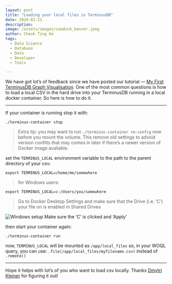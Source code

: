 ```yaml
---
layout: post
title: "Loading your local files in TerminusDB"
date: 2020-01-21
description:
image: /assets/images/cowduck_banner.jpeg
author: Cheuk Ting Ho
tags:
  - Data Science
  - Database
  - Data
  - Developer
  - Tools

---
```

We have got lot’s of feedback since we have posted our tutorial — [My First TerminusDB Graph Visualisation](https://medium.com/terminusdb/my-first-terminusdb-graph-visualisation-bike-share-data-39c59a1ab86a?source=friends_link&sk=2f877df5dcb2f00b9e4e85d5088f015e). One of the most common questions is how to load a local CSV in the hard drive into your TerminusDB running in a local docker container. So here is how to do it.

-----------------------

If your container is running stop it with:

```
./terminus-container stop
```

> Extra tip: you may want to run `./terminus-container rm-config` now before you mount the volume. This remove old settings to advoid version conflits that may comes in later if there’s a newer version of Docker image avaliable.

set the `TERMINUS_LOCAL` environment variable to the path to the parent directory of your csv:

```
export TERMINUS_LOCAL=/home/me/somewhere
```

>for Windows users:
```
export TERMINUS_LOCAL=c:/Users/you/somewhere
```
>Go to Docker Desktop Settings and make sure that the Drive (i.e. ‘C’) your file on is enabled in Shared Drives

![Windows setup](https://miro.medium.com/max/2474/1*YYgIRufPKRw724nIuWRHzw.png)
Make sure the ‘C’ is clicked and ‘Apply’

then start your container again:
```
./terminus-container run
```
now, `TERMINUS_LOCAL` will be mounted as `/app/local_files`
so, in your WOQL query, you can use:
`.file(/app/local_files/myfilename.csv)` instead of `.remote()`

---------------------------

Hope it helps with lot’s of you who want to load csv locally.
Thanks [Dmytri Kleiner](https://twitter.com/dmytri/status/1219391128287555586) for figuring it out!
